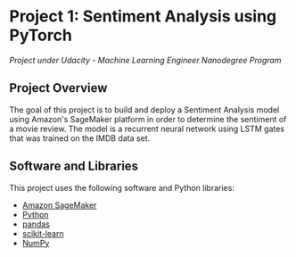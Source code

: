 # Project 1: Sentiment Analysis using PyTorch
*Project under Udacity - Machine Learning Engineer Nanodegree Program*

## Project Overview
The goal of this project is to build and deploy a Sentiment Analysis model using Amazon's SageMaker platform in order
to determine the sentiment of a movie review. The model is a recurrent neural network using LSTM gates that was trained
on the IMDB data set.

## Software and Libraries

This project uses the following software and Python libraries:

* [Amazon SageMaker](https://aws.amazon.com/sagemaker/)
* [Python](https://www.python.org/downloads/release/python-364/)
* [pandas](https://pandas.pydata.org/)
* [scikit-learn](https://scikit-learn.org/0.17/install.html)
* [NumPy](http://www.numpy.org/)